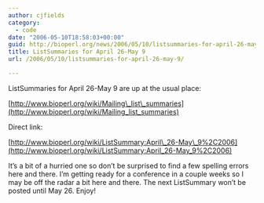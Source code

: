 ```yaml
---
author: cjfields
category:
  - code
date: "2006-05-10T18:58:03+00:00"
guid: http://bioperl.org/news/2006/05/10/listsummaries-for-april-26-may-9/
title: ListSummaries for April 26-May 9
url: /2006/05/10/listsummaries-for-april-26-may-9/

---
```

ListSummaries for April 26-May 9 are up at the usual place:

[http://www.bioperl.org/wiki/Mailing\_list\_summaries](http://www.bioperl.org/wiki/Mailing_list_summaries)

Direct link:

[http://www.bioperl.org/wiki/ListSummary:April\_26-May\_9%2C2006](http://www.bioperl.org/wiki/ListSummary:April_26-May_9%2C2006)

It’s a bit of a hurried one so don’t be surprised to find a few spelling errors here and there. I’m getting ready for a conference in a couple weeks so I may be off the radar a bit here and there. The next ListSummary won’t be posted until May 26. Enjoy!
